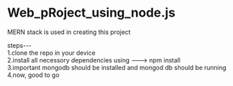 # Web_pRoject_using_node.js
MERN stack is used in creating this project


steps---<br>
1.clone the repo in your device<br>
2.install all necessory dependencies using ---> npm install<br>
3.important mongodb should be installed and mongod db should be running <br>
4.now, good to go<br>


